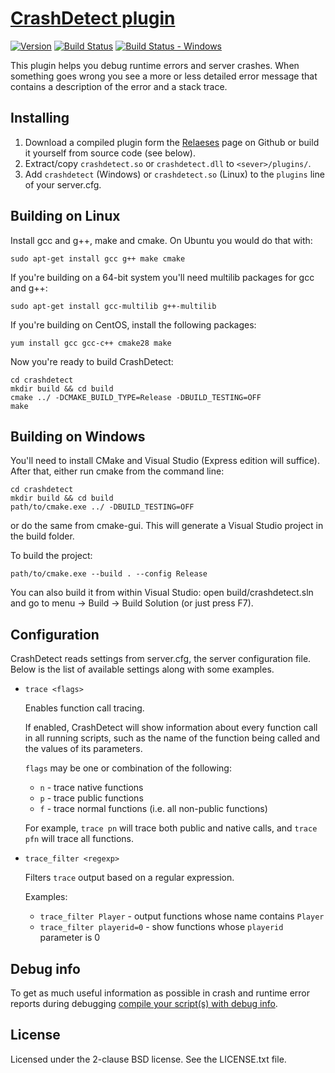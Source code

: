 [CrashDetect plugin][github]
============================

[![Version][version_badge]][version]
[![Build Status][build_status]][build]
[![Build Status - Windows][build_status_win]][build_win]

This plugin helps you debug runtime errors and server crashes. When something
goes wrong you see a more or less detailed error message that contains a
description of the error and a stack trace.

Installing
----------

1. Download a compiled plugin form the [Relaeses][download] page on Github or
build it yourself from source code (see below).
2. Extract/copy `crashdetect.so` or `crashdetect.dll` to `<sever>/plugins/`.
3. Add `crashdetect` (Windows) or `crashdetect.so` (Linux) to the `plugins` line of your server.cfg.

Building on Linux
-----------------

Install gcc and g++, make and cmake. On Ubuntu you would do that with:

```
sudo apt-get install gcc g++ make cmake
```

If you're building on a 64-bit system you'll need multilib packages for gcc and g++:

```
sudo apt-get install gcc-multilib g++-multilib
```

If you're building on CentOS, install the following packages:

```
yum install gcc gcc-c++ cmake28 make
```

Now you're ready to build CrashDetect:

```
cd crashdetect
mkdir build && cd build
cmake ../ -DCMAKE_BUILD_TYPE=Release -DBUILD_TESTING=OFF
make
```

Building on Windows
-------------------

You'll need to install CMake and Visual Studio (Express edition will suffice).
After that, either run cmake from the command line:

```
cd crashdetect
mkdir build && cd build
path/to/cmake.exe ../ -DBUILD_TESTING=OFF
```

or do the same from cmake-gui. This will generate a Visual Studio project in
the build folder.

To build the project:

```
path/to/cmake.exe --build . --config Release
```

You can also build it from within Visual Studio: open build/crashdetect.sln and
go to menu -> Build -> Build Solution (or just press F7).

Configuration
-------------

CrashDetect reads settings from server.cfg, the server configuration file.
Below is the list of available settings along with some examples.

* `trace <flags>`

  Enables function call tracing.

  If enabled, CrashDetect will show information about every function call in
  all running scripts, such as the name of the function being called and the
  values of its parameters.

  `flags` may be one or combination of the following:

  * `n` - trace native functions
  * `p` - trace public functions
  * `f` - trace normal functions (i.e. all non-public functions)

  For example, `trace pn` will trace both public and native calls, and
  `trace pfn` will trace all functions.

* `trace_filter <regexp>`

  Filters `trace` output based on a regular expression.

  Examples:

  * `trace_filter Player`     - output functions whose name contains `Player`
  * `trace_filter playerid=0` - show functions whose `playerid` parameter is 0

Debug info
----------

To get as much useful information as possible in crash and runtime error reports
during debugging [compile your script(s) with debug info][debug-info].

License
-------

Licensed under the 2-clause BSD license. See the LICENSE.txt file.

[github]: https://github.com/Zeex/samp-plugin-crashdetect
[version]: http://badge.fury.io/gh/Zeex%2Fsamp-plugin-crashdetect
[version_badge]: https://badge.fury.io/gh/Zeex%2Fsamp-plugin-crashdetect.svg
[build]: https://travis-ci.org/Zeex/samp-plugin-crashdetect
[build_status]: https://travis-ci.org/Zeex/samp-plugin-crashdetect.svg?branch=master
[build_win]: https://ci.appveyor.com/project/Zeex/samp-plugin-crashdetect/branch/master
[build_status_win]: https://ci.appveyor.com/api/projects/status/nay4h3t5cu6469ic/branch/master?svg=true
[download]: https://github.com/Zeex/samp-plugin-crashdetect/releases
[debug-info]: https://github.com/Zeex/samp-plugin-crashdetect/wiki/Compiling-scripts-with-debug-info
